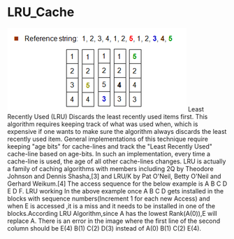 # LRU_Cache
![LRU](LRU_logo.png)
Least Recently Used (LRU)
Discards the least recently used items first. This algorithm requires keeping track of what was used when, which is expensive if one wants to make sure the algorithm always discards the least recently used item. General implementations of this technique require keeping "age bits" for cache-lines and track the "Least Recently Used" cache-line based on age-bits. In such an implementation, every time a cache-line is used, the age of all other cache-lines changes. LRU is actually a family of caching algorithms with members including 2Q by Theodore Johnson and Dennis Shasha,[3] and LRU/K by Pat O'Neil, Betty O'Neil and Gerhard Weikum.[4]
The access sequence for the below example is A B C D E D F.
LRU working
In the above example once A B C D gets installed in the blocks with sequence numbers(Increment 1 for each new Access) and when E is accessed ,it is a miss and it needs to be installed in one of the blocks.According LRU Algorithm,since A has the lowest Rank(A(0)),E will replace A. There is an error in the image where the first line of the second column should be E(4) B(1) C(2) D(3) instead of A(0) B(1) C(2) E(4). 
